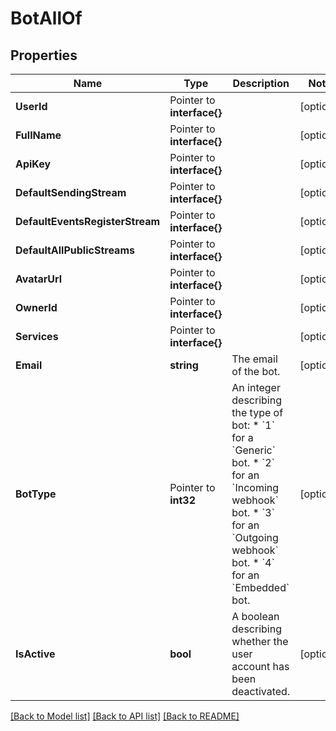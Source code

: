 # BotAllOf

## Properties

Name | Type | Description | Notes
------------ | ------------- | ------------- | -------------
**UserId** | Pointer to **interface{}** |  | [optional] 
**FullName** | Pointer to **interface{}** |  | [optional] 
**ApiKey** | Pointer to **interface{}** |  | [optional] 
**DefaultSendingStream** | Pointer to **interface{}** |  | [optional] 
**DefaultEventsRegisterStream** | Pointer to **interface{}** |  | [optional] 
**DefaultAllPublicStreams** | Pointer to **interface{}** |  | [optional] 
**AvatarUrl** | Pointer to **interface{}** |  | [optional] 
**OwnerId** | Pointer to **interface{}** |  | [optional] 
**Services** | Pointer to **interface{}** |  | [optional] 
**Email** | **string** | The email of the bot.  | [optional] 
**BotType** | Pointer to **int32** | An integer describing the type of bot: * &#x60;1&#x60; for a &#x60;Generic&#x60; bot. * &#x60;2&#x60; for an &#x60;Incoming webhook&#x60; bot. * &#x60;3&#x60; for an &#x60;Outgoing webhook&#x60; bot. * &#x60;4&#x60; for an &#x60;Embedded&#x60; bot.  | [optional] 
**IsActive** | **bool** | A boolean describing whether the user account has been deactivated.  | [optional] 

[[Back to Model list]](../README.md#documentation-for-models) [[Back to API list]](../README.md#documentation-for-api-endpoints) [[Back to README]](../README.md)



